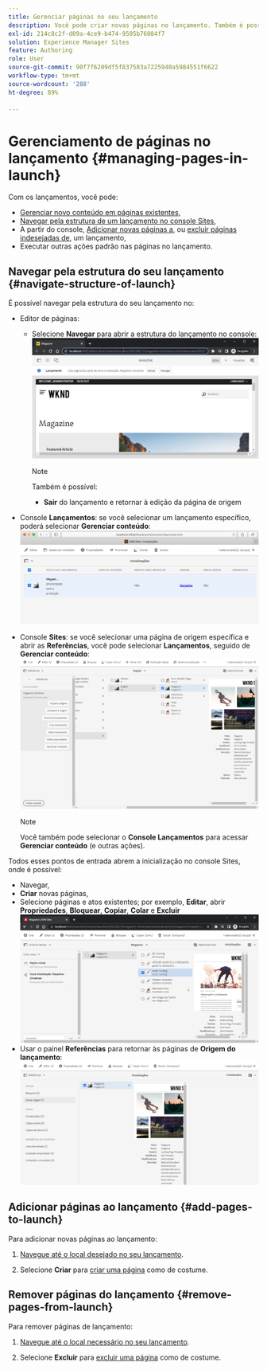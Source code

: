 ```yaml
---
title: Gerenciar páginas no seu lançamento
description: Você pode criar novas páginas no lançamento. Também é possível excluir páginas indesejadas.
exl-id: 214c8c2f-d09a-4ce9-b474-9505b76084f7
solution: Experience Manager Sites
feature: Authoring
role: User
source-git-commit: 90f7f6209df5f837583a7225940a5984551f6622
workflow-type: tm+mt
source-wordcount: '288'
ht-degree: 89%

---
```


# Gerenciamento de páginas no lançamento {#managing-pages-in-launch}

Com os lançamentos, você pode:

* [Gerenciar novo conteúdo em páginas existentes](/help/sites-cloud/authoring/launches/editing.md),
* [Navegar pela estrutura de um lançamento no console Sites](#navigate-structure-of-launch),
* A partir do console, [Adicionar novas páginas a](#add-pages-to-launch), ou [excluir páginas indesejadas de](#remove-pages-from-launch), um lançamento,
* Executar outras ações padrão nas páginas no lançamento.

## Navegar pela estrutura do seu lançamento {#navigate-structure-of-launch}

É possível navegar pela estrutura do seu lançamento no:

* Editor de páginas:

   * Selecione **Navegar** para abrir a estrutura do lançamento no console:
     ![Navegar no lançamento a partir do editor de páginas](/help/sites-cloud/authoring/assets/launches-navigate-page-editor.png)

     >[!NOTE]
     >
     >Também é possível:
     >
     >* **Sair** do lançamento e retornar à edição da página de origem

* Console **Lançamentos**: se você selecionar um lançamento específico, poderá selecionar **Gerenciar conteúdo**:
  ![Console Lançamento — Gerenciar conteúdo](/help/sites-cloud/authoring/assets/launches-navigate-launches-console.png)

* Console **Sites**: se você selecionar uma página de origem específica e abrir as **Referências**, você pode selecionar **Lançamentos**, seguido de **Gerenciar conteúdo**:
  ![Console Lançamento — Gerenciar conteúdo](/help/sites-cloud/authoring/assets/launches-navigate-sites-console.png)

  >[!NOTE]
  >
  >Você também pode selecionar o **Console Lançamentos** para acessar **Gerenciar conteúdo** (e outras ações).

Todos esses pontos de entrada abrem a inicialização no console Sites, onde é possível:

* Navegar,
* **Criar** novas páginas,
* Selecione páginas e atos existentes; por exemplo, **Editar**, abrir **Propriedades**, **Bloquear**, **Copiar**, **Colar** e **Excluir**
  ![Navegar pelo lançamento no console Sites a partir de Gerenciar conteúdo](/help/sites-cloud/authoring/assets/launches-navigate-manage-content.png)
* Usar o painel **Referências** para retornar às páginas de **Origem do lançamento**:
  ![Console Sites — Origem de lançamento](/help/sites-cloud/authoring/assets/launches-navigate-launch-source.png)

## Adicionar páginas ao lançamento {#add-pages-to-launch}

Para adicionar novas páginas ao lançamento:

1. [Navegue até o local desejado no seu lançamento](#navigate-structure-of-launch).

1. Selecione **Criar** para [criar uma página](/help/sites-cloud/authoring/sites-console/creating-pages.md#creating-a-new-page) como de costume.

## Remover páginas do lançamento {#remove-pages-from-launch}

Para remover páginas de lançamento:

1. [Navegue até o local necessário no seu lançamento](#navigate-structure-of-launch).

1. Selecione **Excluir** para [excluir uma página](/help/sites-cloud/authoring/sites-console/managing-pages.md#deleting-a-page) como de costume.
